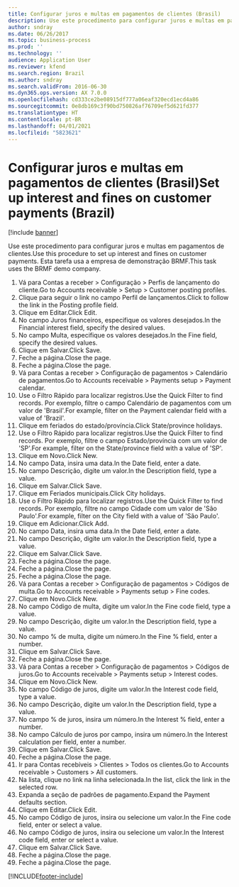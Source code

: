 ```yaml
---
title: Configurar juros e multas em pagamentos de clientes (Brasil)
description: Use este procedimento para configurar juros e multas em pagamentos de clientes.
author: sndray
ms.date: 06/26/2017
ms.topic: business-process
ms.prod: ''
ms.technology: ''
audience: Application User
ms.reviewer: kfend
ms.search.region: Brazil
ms.author: sndray
ms.search.validFrom: 2016-06-30
ms.dyn365.ops.version: AX 7.0.0
ms.openlocfilehash: cd333ce2be08915df777a06eaf320ecd1ecd4a86
ms.sourcegitcommit: 0e8db169c3f90bd750826af76709ef5d621fd377
ms.translationtype: HT
ms.contentlocale: pt-BR
ms.lasthandoff: 04/01/2021
ms.locfileid: "5823621"
---
```

# <a name="set-up-interest-and-fines-on-customer-payments-brazil"></a><span data-ttu-id="1bf2f-103">Configurar juros e multas em pagamentos de clientes (Brasil)</span><span class="sxs-lookup"><span data-stu-id="1bf2f-103">Set up interest and fines on customer payments (Brazil)</span></span>

[!include [banner](../../includes/banner.md)]

<span data-ttu-id="1bf2f-104">Use este procedimento para configurar juros e multas em pagamentos de clientes.</span><span class="sxs-lookup"><span data-stu-id="1bf2f-104">Use this procedure to set up interest and fines on customer payments.</span></span> <span data-ttu-id="1bf2f-105">Esta tarefa usa a empresa de demonstração BRMF.</span><span class="sxs-lookup"><span data-stu-id="1bf2f-105">This task uses the BRMF demo company.</span></span>

1. <span data-ttu-id="1bf2f-106">Vá para Contas a receber > Configuração > Perfis de lançamento do cliente.</span><span class="sxs-lookup"><span data-stu-id="1bf2f-106">Go to Accounts receivable > Setup > Customer posting profiles.</span></span>
2. <span data-ttu-id="1bf2f-107">Clique para seguir o link no campo Perfil de lançamentos.</span><span class="sxs-lookup"><span data-stu-id="1bf2f-107">Click to follow the link in the Posting profile field.</span></span>
3. <span data-ttu-id="1bf2f-108">Clique em Editar.</span><span class="sxs-lookup"><span data-stu-id="1bf2f-108">Click Edit.</span></span>
4. <span data-ttu-id="1bf2f-109">No campo Juros financeiros, especifique os valores desejados.</span><span class="sxs-lookup"><span data-stu-id="1bf2f-109">In the Financial interest field, specify the desired values.</span></span>
5. <span data-ttu-id="1bf2f-110">No campo Multa, especifique os valores desejados.</span><span class="sxs-lookup"><span data-stu-id="1bf2f-110">In the Fine field, specify the desired values.</span></span>
6. <span data-ttu-id="1bf2f-111">Clique em Salvar.</span><span class="sxs-lookup"><span data-stu-id="1bf2f-111">Click Save.</span></span>
7. <span data-ttu-id="1bf2f-112">Feche a página.</span><span class="sxs-lookup"><span data-stu-id="1bf2f-112">Close the page.</span></span>
8. <span data-ttu-id="1bf2f-113">Feche a página.</span><span class="sxs-lookup"><span data-stu-id="1bf2f-113">Close the page.</span></span>
9. <span data-ttu-id="1bf2f-114">Vá para Contas a receber > Configuração de pagamentos > Calendário de pagamentos.</span><span class="sxs-lookup"><span data-stu-id="1bf2f-114">Go to Accounts receivable > Payments setup > Payment calendar.</span></span>
10. <span data-ttu-id="1bf2f-115">Use o Filtro Rápido para localizar registros.</span><span class="sxs-lookup"><span data-stu-id="1bf2f-115">Use the Quick Filter to find records.</span></span> <span data-ttu-id="1bf2f-116">Por exemplo, filtre o campo Calendário de pagamentos com um valor de 'Brasil'.</span><span class="sxs-lookup"><span data-stu-id="1bf2f-116">For example, filter on the Payment calendar field with a value of 'Brazil'.</span></span>
11. <span data-ttu-id="1bf2f-117">Clique em feriados do estado/província.</span><span class="sxs-lookup"><span data-stu-id="1bf2f-117">Click State/province holidays.</span></span>
12. <span data-ttu-id="1bf2f-118">Use o Filtro Rápido para localizar registros.</span><span class="sxs-lookup"><span data-stu-id="1bf2f-118">Use the Quick Filter to find records.</span></span> <span data-ttu-id="1bf2f-119">Por exemplo, filtre o campo Estado/província com um valor de 'SP'.</span><span class="sxs-lookup"><span data-stu-id="1bf2f-119">For example, filter on the State/province field with a value of 'SP'.</span></span>
13. <span data-ttu-id="1bf2f-120">Clique em Novo.</span><span class="sxs-lookup"><span data-stu-id="1bf2f-120">Click New.</span></span>
14. <span data-ttu-id="1bf2f-121">No campo Data, insira uma data.</span><span class="sxs-lookup"><span data-stu-id="1bf2f-121">In the Date field, enter a date.</span></span>
15. <span data-ttu-id="1bf2f-122">No campo Descrição, digite um valor.</span><span class="sxs-lookup"><span data-stu-id="1bf2f-122">In the Description field, type a value.</span></span>
16. <span data-ttu-id="1bf2f-123">Clique em Salvar.</span><span class="sxs-lookup"><span data-stu-id="1bf2f-123">Click Save.</span></span>
17. <span data-ttu-id="1bf2f-124">Clique em Feriados municipais.</span><span class="sxs-lookup"><span data-stu-id="1bf2f-124">Click City holidays.</span></span>
18. <span data-ttu-id="1bf2f-125">Use o Filtro Rápido para localizar registros.</span><span class="sxs-lookup"><span data-stu-id="1bf2f-125">Use the Quick Filter to find records.</span></span> <span data-ttu-id="1bf2f-126">Por exemplo, filtre no campo Cidade com um valor de 'São Paulo'.</span><span class="sxs-lookup"><span data-stu-id="1bf2f-126">For example, filter on the City field with a value of 'São Paulo'.</span></span>
19. <span data-ttu-id="1bf2f-127">Clique em Adicionar.</span><span class="sxs-lookup"><span data-stu-id="1bf2f-127">Click Add.</span></span>
20. <span data-ttu-id="1bf2f-128">No campo Data, insira uma data.</span><span class="sxs-lookup"><span data-stu-id="1bf2f-128">In the Date field, enter a date.</span></span>
21. <span data-ttu-id="1bf2f-129">No campo Descrição, digite um valor.</span><span class="sxs-lookup"><span data-stu-id="1bf2f-129">In the Description field, type a value.</span></span>
22. <span data-ttu-id="1bf2f-130">Clique em Salvar.</span><span class="sxs-lookup"><span data-stu-id="1bf2f-130">Click Save.</span></span>
23. <span data-ttu-id="1bf2f-131">Feche a página.</span><span class="sxs-lookup"><span data-stu-id="1bf2f-131">Close the page.</span></span>
24. <span data-ttu-id="1bf2f-132">Feche a página.</span><span class="sxs-lookup"><span data-stu-id="1bf2f-132">Close the page.</span></span>
25. <span data-ttu-id="1bf2f-133">Feche a página.</span><span class="sxs-lookup"><span data-stu-id="1bf2f-133">Close the page.</span></span>
26. <span data-ttu-id="1bf2f-134">Vá para Contas a receber > Configuração de pagamentos > Códigos de multa.</span><span class="sxs-lookup"><span data-stu-id="1bf2f-134">Go to Accounts receivable > Payments setup > Fine codes.</span></span>
27. <span data-ttu-id="1bf2f-135">Clique em Novo.</span><span class="sxs-lookup"><span data-stu-id="1bf2f-135">Click New.</span></span>
28. <span data-ttu-id="1bf2f-136">No campo Código de multa, digite um valor.</span><span class="sxs-lookup"><span data-stu-id="1bf2f-136">In the Fine code field, type a value.</span></span>
29. <span data-ttu-id="1bf2f-137">No campo Descrição, digite um valor.</span><span class="sxs-lookup"><span data-stu-id="1bf2f-137">In the Description field, type a value.</span></span>
30. <span data-ttu-id="1bf2f-138">No campo % de multa, digite um número.</span><span class="sxs-lookup"><span data-stu-id="1bf2f-138">In the Fine % field, enter a number.</span></span>
31. <span data-ttu-id="1bf2f-139">Clique em Salvar.</span><span class="sxs-lookup"><span data-stu-id="1bf2f-139">Click Save.</span></span>
32. <span data-ttu-id="1bf2f-140">Feche a página.</span><span class="sxs-lookup"><span data-stu-id="1bf2f-140">Close the page.</span></span>
33. <span data-ttu-id="1bf2f-141">Vá para Contas a receber > Configuração de pagamentos > Códigos de juros.</span><span class="sxs-lookup"><span data-stu-id="1bf2f-141">Go to Accounts receivable > Payments setup > Interest codes.</span></span>
34. <span data-ttu-id="1bf2f-142">Clique em Novo.</span><span class="sxs-lookup"><span data-stu-id="1bf2f-142">Click New.</span></span>
35. <span data-ttu-id="1bf2f-143">No campo Código de juros, digite um valor.</span><span class="sxs-lookup"><span data-stu-id="1bf2f-143">In the Interest code field, type a value.</span></span>
36. <span data-ttu-id="1bf2f-144">No campo Descrição, digite um valor.</span><span class="sxs-lookup"><span data-stu-id="1bf2f-144">In the Description field, type a value.</span></span>
37. <span data-ttu-id="1bf2f-145">No campo % de juros, insira um número.</span><span class="sxs-lookup"><span data-stu-id="1bf2f-145">In the Interest % field, enter a number.</span></span>
38. <span data-ttu-id="1bf2f-146">No campo Cálculo de juros por campo, insira um número.</span><span class="sxs-lookup"><span data-stu-id="1bf2f-146">In the Interest calculation per field, enter a number.</span></span>
39. <span data-ttu-id="1bf2f-147">Clique em Salvar.</span><span class="sxs-lookup"><span data-stu-id="1bf2f-147">Click Save.</span></span>
40. <span data-ttu-id="1bf2f-148">Feche a página.</span><span class="sxs-lookup"><span data-stu-id="1bf2f-148">Close the page.</span></span>
41. <span data-ttu-id="1bf2f-149">Ir para Contas recebíveis > Clientes > Todos os clientes.</span><span class="sxs-lookup"><span data-stu-id="1bf2f-149">Go to Accounts receivable > Customers > All customers.</span></span>
42. <span data-ttu-id="1bf2f-150">Na lista, clique no link na linha selecionada.</span><span class="sxs-lookup"><span data-stu-id="1bf2f-150">In the list, click the link in the selected row.</span></span>
43. <span data-ttu-id="1bf2f-151">Expanda a seção de padrões de pagamento.</span><span class="sxs-lookup"><span data-stu-id="1bf2f-151">Expand the Payment defaults section.</span></span>
44. <span data-ttu-id="1bf2f-152">Clique em Editar.</span><span class="sxs-lookup"><span data-stu-id="1bf2f-152">Click Edit.</span></span>
45. <span data-ttu-id="1bf2f-153">No campo Código de juros, insira ou selecione um valor.</span><span class="sxs-lookup"><span data-stu-id="1bf2f-153">In the Fine code field, enter or select a value.</span></span>
46. <span data-ttu-id="1bf2f-154">No campo Código de juros, insira ou selecione um valor.</span><span class="sxs-lookup"><span data-stu-id="1bf2f-154">In the Interest code field, enter or select a value.</span></span>
47. <span data-ttu-id="1bf2f-155">Clique em Salvar.</span><span class="sxs-lookup"><span data-stu-id="1bf2f-155">Click Save.</span></span>
48. <span data-ttu-id="1bf2f-156">Feche a página.</span><span class="sxs-lookup"><span data-stu-id="1bf2f-156">Close the page.</span></span>
49. <span data-ttu-id="1bf2f-157">Feche a página.</span><span class="sxs-lookup"><span data-stu-id="1bf2f-157">Close the page.</span></span>



[!INCLUDE[footer-include](../../../includes/footer-banner.md)]